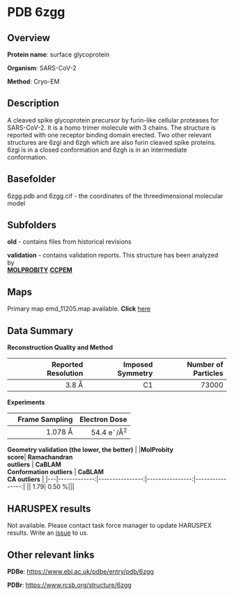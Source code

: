 # PDB 6zgg

## Overview

**Protein name**: surface glycoprotein

**Organism**: SARS-CoV-2

**Method**: Cryo-EM

## Description

A cleaved spike glycoprotein precursor by furin-like cellular proteases for SARS-CoV-2. It is a homo trimer molecule with 3 chains. The structure is reported with one receptor binding domain erected. Two other relevant structures are 6zgi and 6zgh which are also furin cleaved spike proteins. 6zgi is in a closed conformation and 6zgh is in an intermediate conformation. 

## Basefolder

6zgg.pdb and 6zgg.cif - the coordinates of the threedimensional molecular model

## Subfolders



**old** - contains files from historical revisions

**validation** - contains validation reports. This structure has been analyzed by <br>  [**MOLPROBITY**](https://github.com/thorn-lab/coronavirus_structural_task_force/tree/master/pdb/surface_glycoprotein/SARS-CoV-2/6zgg/validation/molprobity)   [**CCPEM**](https://github.com/thorn-lab/coronavirus_structural_task_force/tree/master/pdb/surface_glycoprotein/SARS-CoV-2/6zgg/validation/ccpem-validation) 



## Maps

Primary map emd_11205.map available. **Click** [here](http://ftp.wwpdb.org/pub/emdb/structures/EMD-11205/map/) 

## Data Summary
**Reconstruction Quality and Method**

|   | Reported Resolution | Imposed Symmetry | Number of Particles |
|---|-------------:|----------------:|--------------:|
|   |3.8 Å|C1|73000|

**Experiments**

|   | Frame Sampling | Electron Dose |
|---|-------------:|----------------:|
|   |1.078 Å|54.4 e<sup>-</sup>/Å<sup>2</sup>|

**Geometry validation (the lower, the better)**
|   |**MolProbity<br>score**| **Ramachandran<br>outliers** | **CaBLAM<br>Conformation outliers** | **CaBLAM<br>CA outliers** |
|---|-------------:|----------------:|----------------:|----------------:|
||  1.79|  0.50 %|||

## HARUSPEX results

Not available. Please contact task force manager to update HARUSPEX results. Write an [issue](https://github.com/thorn-lab/coronavirus_structural_task_force/issues) to us.

## Other relevant links 
**PDBe**:  https://www.ebi.ac.uk/pdbe/entry/pdb/6zgg
 
**PDBr**: https://www.rcsb.org/structure/6zgg 
